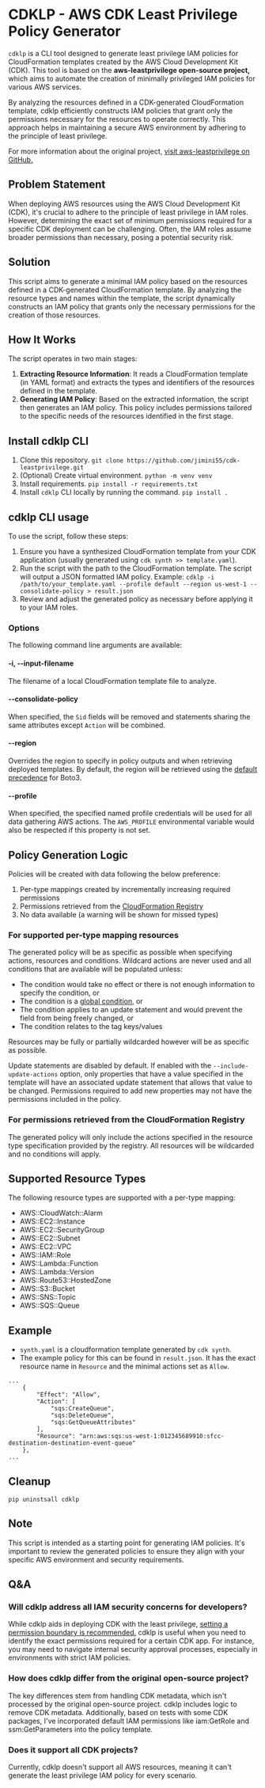 # CDKLP - AWS CDK Least Privilege Policy Generator
`cdklp` is a CLI tool designed to generate least privilege IAM policies for CloudFormation templates created by the AWS Cloud Development Kit (CDK). This tool is based on the **aws-leastprivilege open-source project,** which aims to automate the creation of minimally privileged IAM policies for various AWS services.

By analyzing the resources defined in a CDK-generated CloudFormation template, cdklp efficiently constructs IAM policies that grant only the permissions necessary for the resources to operate correctly. This approach helps in maintaining a secure AWS environment by adhering to the principle of least privilege.

For more information about the original project, [visit aws-leastprivilege on GitHub.](https://github.com/iann0036/aws-leastprivilege)

## Problem Statement

When deploying AWS resources using the AWS Cloud Development Kit (CDK), it's crucial to adhere to the principle of least privilege in IAM roles. However, determining the exact set of minimum permissions required for a specific CDK deployment can be challenging. Often, the IAM roles assume broader permissions than necessary, posing a potential security risk.

## Solution

This script aims to generate a minimal IAM policy based on the resources defined in a CDK-generated CloudFormation template. By analyzing the resource types and names within the template, the script dynamically constructs an IAM policy that grants only the necessary permissions for the creation of those resources.

## How It Works

The script operates in two main stages:

1. **Extracting Resource Information**: It reads a CloudFormation template (in YAML format) and extracts the types and identifiers of the resources defined in the template.
2. **Generating IAM Policy**: Based on the extracted information, the script then generates an IAM policy. This policy includes permissions tailored to the specific needs of the resources identified in the first stage.

## Install cdklp CLI
1. Clone this repository.
   `git clone https://github.com/jimini55/cdk-leastprivilege.git` 
2. (Optional) Create virtual environment.
   `python -m venv venv`
3. Install requirements.
   `pip install -r requirements.txt`
4. Install `cdklp` CLI locally by running the command.
   `pip install .`


## cdklp CLI usage
To use the script, follow these steps:

1. Ensure you have a synthesized CloudFormation template from your CDK application (usually generated using `cdk synth >> template.yaml`).
2. Run the script with the path to the CloudFormation template. The script will output a JSON formatted IAM policy. Example:
   `cdklp -i /path/to/your_template.yaml --profile default --region us-west-1 --consolidate-policy > result.json`
3. Review and adjust the generated policy as necessary before applying it to your IAM roles.

### Options

The following command line arguments are available:

#### -i, --input-filename <filename>

The filename of a local CloudFormation template file to analyze. 


#### --consolidate-policy

When specified, the `Sid` fields will be removed and statements sharing the same attributes except `Action` will be combined.

#### --region <name>

Overrides the region to specify in policy outputs and when retrieving deployed templates. By default, the region will be retrieved using the [default precedence](https://boto3.amazonaws.com/v1/documentation/api/latest/guide/configuration.html#configuring-credentials) for Boto3.

#### --profile <name>

When specified, the specified named profile credentials will be used for all data gathering AWS actions. The `AWS_PROFILE` environmental variable would also be respected if this property is not set.



## Policy Generation Logic

Policies will be created with data following the below preference:
1. Per-type mappings created by incrementally increasing required permissions
2. Permissions retrieved from the [CloudFormation Registry](https://docs.aws.amazon.com/AWSCloudFormation/latest/UserGuide/registry.html)
3. No data available (a warning will be shown for missed types)

### For supported per-type mapping resources

The generated policy will be as specific as possible when specifying actions, resources and conditions. Wildcard actions are never used and all conditions that are available will be populated unless:

* The condition would take no effect or there is not enough information to specify the condition, or
* The condition is a [global condition](https://docs.aws.amazon.com/IAM/latest/UserGuide/reference_policies_condition-keys.html), or
* The condition applies to an update statement and would prevent the field from being freely changed, or
* The condition relates to the tag keys/values

Resources may be fully or partially wildcarded however will be as specific as possible.

Update statements are disabled by default. If enabled with the `--include-update-actions` option, only properties that have a value specified in the template will have an associated update statement that allows that value to be changed. Permissions required to add new properties may not have the permissions included in the policy.

### For permissions retrieved from the CloudFormation Registry

The generated policy will only include the actions specified in the resource type specification provided by the registry. All resources will be wildcarded and no conditions will apply.

## Supported Resource Types

The following resource types are supported with a per-type mapping:

* AWS::CloudWatch::Alarm
* AWS::EC2::Instance
* AWS::EC2::SecurityGroup
* AWS::EC2::Subnet
* AWS::EC2::VPC
* AWS::IAM::Role
* AWS::Lambda::Function
* AWS::Lambda::Version
* AWS::Route53::HostedZone
* AWS::S3::Bucket
* AWS::SNS::Topic
* AWS::SQS::Queue

## Example
- `synth.yaml` is a cloudformation template generated by `cdk synth`.
- The example policy for this can be found in `result.json`. It has the exact resource name in `Resource` and the minimal actions set as `Allow`.
  
```
...
    {
        "Effect": "Allow",
        "Action": [
            "sqs:CreateQueue",
            "sqs:DeleteQueue",
            "sqs:GetQueueAttributes"
        ],
        "Resource": "arn:aws:sqs:us-west-1:012345689910:sfcc-destination-destination-event-queue"
    },
...
```

## Cleanup
`pip uninstsall cdklp`

## Note

This script is intended as a starting point for generating IAM policies. It's important to review the generated policies to ensure they align with your specific AWS environment and security requirements.

## Q&A

### Will cdklp address all IAM security concerns for developers?

While cdklp aids in deploying CDK with the least privilege, [setting a permission boundary is recommended.](https://aws.amazon.com/blogs/devops/secure-cdk-deployments-with-iam-permission-boundaries/) cdklp is useful when you need to identify the exact permissions required for a certain CDK app. For instance, you may need to navigate internal security approval processes, especially in environments with strict IAM policies.

### How does cdklp differ from the original open-source project?

The key differences stem from handling CDK metadata, which isn't processed by the original open-source project. cdklp includes logic to remove CDK metadata. Additionally, based on tests with some CDK packages, I've incorporated default IAM permissions like iam:GetRole and ssm:GetParameters into the policy template. 

### Does it support all CDK projects?

Currently, cdklp doesn't support all AWS resources, meaning it can't generate the least privilege IAM policy for every scenario. 